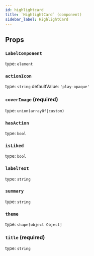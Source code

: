 ```yaml
---
id: highlightcard
title: `HighlightCard` (component)
sidebar_label: HighlightCard
---
```



Props
-----

### `LabelComponent`

type: `element`


### `actionIcon`

type: `string`
defaultValue: `'play-opaque'`


### `coverImage` (required)

type: `union(arrayOf|custom)`


### `hasAction`

type: `bool`


### `isLiked`

type: `bool`


### `labelText`

type: `string`


### `summary`

type: `string`


### `theme`

type: `shape[object Object]`


### `title` (required)

type: `string`

